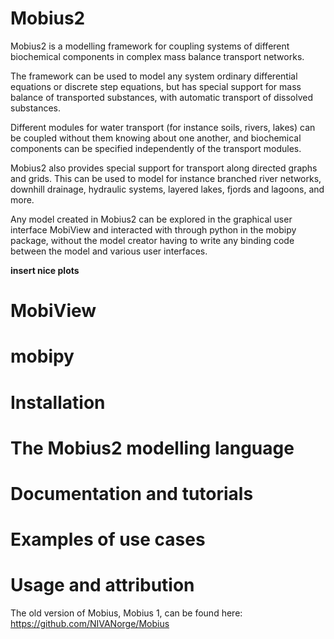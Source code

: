 # Mobius2

Mobius2 is a modelling framework for coupling systems of different biochemical components in complex mass balance transport networks.

The framework can be used to model any system ordinary differential equations or discrete step equations, but has special support for mass balance of transported substances, with automatic transport of dissolved substances.

Different modules for water transport (for instance soils, rivers, lakes) can be coupled without them knowing about one another, and biochemical components can be specified independently of the transport modules.

Mobius2 also provides special support for transport along directed graphs and grids. This can be used to model for instance branched river networks, downhill drainage, hydraulic systems, layered lakes, fjords and lagoons, and more.

Any model created in Mobius2 can be explored in the graphical user interface MobiView and interacted with through python in the mobipy package, without the model creator having to write any binding code between the model and various user interfaces.

**insert nice plots**

# MobiView

# mobipy

# Installation

# The Mobius2 modelling language

# Documentation and tutorials

# Examples of use cases

# Usage and attribution

The old version of Mobius, Mobius 1, can be found here:
https://github.com/NIVANorge/Mobius
